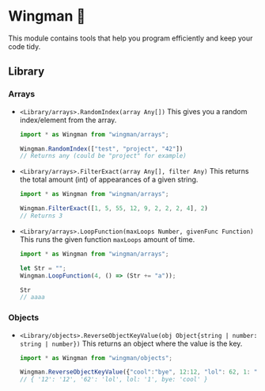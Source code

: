 # Wingman 🐝

This module contains tools that help you program efficiently and keep your code tidy.

## Library

### Arrays
- `<Library/arrays>.RandomIndex(array Any[])`
    This gives you a random index/element from the array.

    ```ts
    import * as Wingman from "wingman/arrays";

    Wingman.RandomIndex(["test", "project", "42"])
    // Returns any (could be "project" for example)
    ```

- `<Library/arrays>.FilterExact(array Any[], filter Any)`
    This returns the total amount (int) of appearances of a given string.

    ```ts
    import * as Wingman from "wingman/arrays";

    Wingman.FilterExact([1, 5, 55, 12, 9, 2, 2, 2, 4], 2)
    // Returns 3
    ```

- `<Library/arrays>.LoopFunction(maxLoops Number, givenFunc Function)`
    This runs the given function `maxLoops` amount of time.

    ```ts
    import * as Wingman from "wingman/arrays";

    let Str = "";
    Wingman.LoopFunction(4, () => (Str += "a"));

    Str
    // aaaa
    ```

### Objects
- `<Library/objects>.ReverseObjectKeyValue(obj Object{string | number: string | number})`
    This returns an object where the value is the key.
    
    ```ts
    import * as Wingman from "wingman/objects";
    
    Wingman.ReverseObjectKeyValue({"cool":"bye", 12:12, "lol": 62, 1: "lol"});
    // { '12': '12', '62': 'lol', lol: '1', bye: 'cool' }
    ```